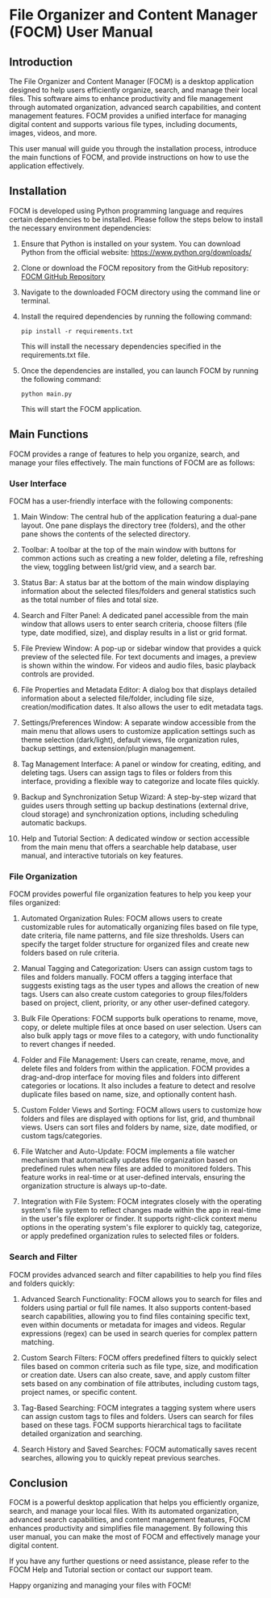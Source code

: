# File Organizer and Content Manager (FOCM) User Manual

## Introduction

The File Organizer and Content Manager (FOCM) is a desktop application designed to help users efficiently organize, search, and manage their local files. This software aims to enhance productivity and file management through automated organization, advanced search capabilities, and content management features. FOCM provides a unified interface for managing digital content and supports various file types, including documents, images, videos, and more.

This user manual will guide you through the installation process, introduce the main functions of FOCM, and provide instructions on how to use the application effectively.

## Installation

FOCM is developed using Python programming language and requires certain dependencies to be installed. Please follow the steps below to install the necessary environment dependencies:

1. Ensure that Python is installed on your system. You can download Python from the official website: https://www.python.org/downloads/

2. Clone or download the FOCM repository from the GitHub repository: [FOCM GitHub Repository](https://github.com/your-repository-link)

3. Navigate to the downloaded FOCM directory using the command line or terminal.

4. Install the required dependencies by running the following command:

   ```
   pip install -r requirements.txt
   ```

   This will install the necessary dependencies specified in the requirements.txt file.

5. Once the dependencies are installed, you can launch FOCM by running the following command:

   ```
   python main.py
   ```

   This will start the FOCM application.

## Main Functions

FOCM provides a range of features to help you organize, search, and manage your files effectively. The main functions of FOCM are as follows:

### User Interface

FOCM has a user-friendly interface with the following components:

1. Main Window: The central hub of the application featuring a dual-pane layout. One pane displays the directory tree (folders), and the other pane shows the contents of the selected directory.

2. Toolbar: A toolbar at the top of the main window with buttons for common actions such as creating a new folder, deleting a file, refreshing the view, toggling between list/grid view, and a search bar.

3. Status Bar: A status bar at the bottom of the main window displaying information about the selected files/folders and general statistics such as the total number of files and total size.

4. Search and Filter Panel: A dedicated panel accessible from the main window that allows users to enter search criteria, choose filters (file type, date modified, size), and display results in a list or grid format.

5. File Preview Window: A pop-up or sidebar window that provides a quick preview of the selected file. For text documents and images, a preview is shown within the window. For videos and audio files, basic playback controls are provided.

6. File Properties and Metadata Editor: A dialog box that displays detailed information about a selected file/folder, including file size, creation/modification dates. It also allows the user to edit metadata tags.

7. Settings/Preferences Window: A separate window accessible from the main menu that allows users to customize application settings such as theme selection (dark/light), default views, file organization rules, backup settings, and extension/plugin management.

8. Tag Management Interface: A panel or window for creating, editing, and deleting tags. Users can assign tags to files or folders from this interface, providing a flexible way to categorize and locate files quickly.

9. Backup and Synchronization Setup Wizard: A step-by-step wizard that guides users through setting up backup destinations (external drive, cloud storage) and synchronization options, including scheduling automatic backups.

10. Help and Tutorial Section: A dedicated window or section accessible from the main menu that offers a searchable help database, user manual, and interactive tutorials on key features.

### File Organization

FOCM provides powerful file organization features to help you keep your files organized:

1. Automated Organization Rules: FOCM allows users to create customizable rules for automatically organizing files based on file type, date criteria, file name patterns, and file size thresholds. Users can specify the target folder structure for organized files and create new folders based on rule criteria.

2. Manual Tagging and Categorization: Users can assign custom tags to files and folders manually. FOCM offers a tagging interface that suggests existing tags as the user types and allows the creation of new tags. Users can also create custom categories to group files/folders based on project, client, priority, or any other user-defined category.

3. Bulk File Operations: FOCM supports bulk operations to rename, move, copy, or delete multiple files at once based on user selection. Users can also bulk apply tags or move files to a category, with undo functionality to revert changes if needed.

4. Folder and File Management: Users can create, rename, move, and delete files and folders from within the application. FOCM provides a drag-and-drop interface for moving files and folders into different categories or locations. It also includes a feature to detect and resolve duplicate files based on name, size, and optionally content hash.

5. Custom Folder Views and Sorting: FOCM allows users to customize how folders and files are displayed with options for list, grid, and thumbnail views. Users can sort files and folders by name, size, date modified, or custom tags/categories.

6. File Watcher and Auto-Update: FOCM implements a file watcher mechanism that automatically updates file organization based on predefined rules when new files are added to monitored folders. This feature works in real-time or at user-defined intervals, ensuring the organization structure is always up-to-date.

7. Integration with File System: FOCM integrates closely with the operating system's file system to reflect changes made within the app in real-time in the user's file explorer or finder. It supports right-click context menu options in the operating system's file explorer to quickly tag, categorize, or apply predefined organization rules to selected files or folders.

### Search and Filter

FOCM provides advanced search and filter capabilities to help you find files and folders quickly:

1. Advanced Search Functionality: FOCM allows you to search for files and folders using partial or full file names. It also supports content-based search capabilities, allowing you to find files containing specific text, even within documents or metadata for images and videos. Regular expressions (regex) can be used in search queries for complex pattern matching.

2. Custom Search Filters: FOCM offers predefined filters to quickly select files based on common criteria such as file type, size, and modification or creation date. Users can also create, save, and apply custom filter sets based on any combination of file attributes, including custom tags, project names, or specific content.

3. Tag-Based Searching: FOCM integrates a tagging system where users can assign custom tags to files and folders. Users can search for files based on these tags. FOCM supports hierarchical tags to facilitate detailed organization and searching.

4. Search History and Saved Searches: FOCM automatically saves recent searches, allowing you to quickly repeat previous searches.

## Conclusion

FOCM is a powerful desktop application that helps you efficiently organize, search, and manage your local files. With its automated organization, advanced search capabilities, and content management features, FOCM enhances productivity and simplifies file management. By following this user manual, you can make the most of FOCM and effectively manage your digital content.

If you have any further questions or need assistance, please refer to the FOCM Help and Tutorial section or contact our support team.

Happy organizing and managing your files with FOCM!

```